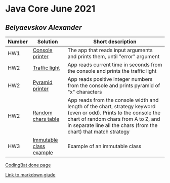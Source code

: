 # Java Core June 2021

## *Belyaevskov Alexander*

| Number | Solution  | Short description
| --- | --- | --- |
| HW1 | [Console printer](https://github.com/NikolaevArtem/Java_Core_June_2021/tree/feature/AlexanderBelyaevskov/src/main/java/homework_1) | The app that reads input arguments and prints them, until "error" argument |
| HW2 | [Traffic light](https://github.com/NikolaevArtem/Java_Core_June_2021/blob/feature/AlexanderBelyaevskov/src/main/java/homework_2/TrafficLight.java) | App reads current time in seconds from the console and prints the traffic light |
| HW2 | [Pyramid printer](https://github.com/NikolaevArtem/Java_Core_June_2021/blob/feature/AlexanderBelyaevskov/src/main/java/homework_2/PyramidPrinter.java) | App reads positive integer numbers from the console and prints pyramid of "x" characters  |
| HW2 | [Random chars table](https://github.com/NikolaevArtem/Java_Core_June_2021/blob/feature/AlexanderBelyaevskov/src/main/java/homework_2/RandomCharsTable.java) | App reads from the console width and length of the chart, strategy keyword (even or odd). Prints to the console the chart of random chars from A to Z, and in separate line all the chars (from the chart) that match strategy |
| HW3 | [Immutable class example](https://github.com/NikolaevArtem/Java_Core_June_2021/blob/feature/AlexanderBelyaevskov/src/main/java/homework_3/ImmutableTask.java) | Example of an immutable class |

[CodingBat done page](https://codingbat.com/done?user=abelyaevskov@gmail.com&tag=6930560875)

[Link to markdown giude](https://github.com/adam-p/markdown-here/wiki/Markdown-Cheatsheet)
